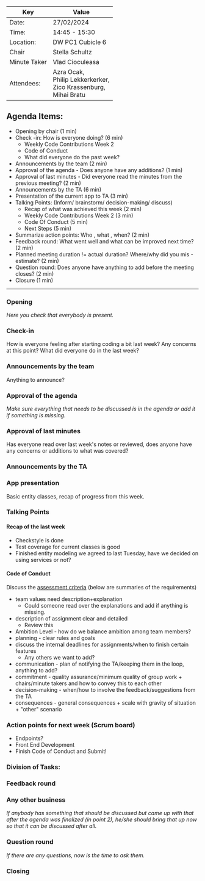 |  Key         | Value                                                                     |
|--------------|---------------------------------------------------------------------------|
| Date:        | 27/02/2024                                                                |
| Time:        | 14:45 - 15:30                                                             |
| Location:    | DW PC1 Cubicle 6                                                          |
| Chair        | Stella Schultz                                                            |
| Minute Taker | Vlad Cioculeasa                                                           |
| Attendees:   | Azra Ocak, <br/>Philip Lekkerkerker,<br/>Zico Krassenburg,<br/>Mihai Bratu|
## Agenda Items:

- Opening by chair (1 min)
- Check -in: How is everyone doing? (6 min) 
  - Weekly Code Contributions Week 2
  - Code of Conduct
  - What did everyone do the past week?
- Announcements by the team (2 min)
- Approval of the agenda - Does anyone have any additions? (1 min)
- Approval of last minutes - Did everyone read the minutes from the previous meeting? (2 min)
- Announcements by the TA (6 min)
- Presentation of the current app to TA (3 min)
- Talking Points: (Inform/ brainstorm/ decision-making/ discuss)
  - Recap of what was achieved this week (2 min)
  - Weekly Code Contributions Week 2 (3 min)
  - Code Of Conduct (5 min)
  - Next Steps (5 min)
- Summarize action points: Who , what , when? (2 min)
- Feedback round: What went well and what can be improved next time? (2 min)
- Planned meeting duration != actual duration? Where/why did you mis -estimate? (2 min)
- Question round: Does anyone have anything to add before the meeting closes? (2 min)
- Closure (1 min)

---
### Opening
*Here you check that everybody is present.*
### Check-in
How is everyone feeling after starting coding a bit last week? Any concerns at this point?
What did everyone do in the last week?
### Announcements by the team
Anything to announce?
### Approval of the agenda
*Make sure everything that needs to be discussed is in the agenda or add it if something is missing.*
### Approval of last minutes
Has everyone read over last week's notes or reviewed, does anyone have any concerns or additions to what was covered?
### Announcements by the TA

### App presentation
Basic entity classes, recap of progress from this week.


### Talking Points

#### Recap of the last week
- Checkstyle is done
- Test coverage for current classes is good
- Finished entity modeling we agreed to last Tuesday, have we decided on using services or not?

#### Code of Conduct
Discuss the [assessment criteria](https://brightspace.tudelft.nl/d2l/le/content/595286/viewContent/3617397/View) (below are summaries of the requirements)
- team values need description+explanation
    -  Could someone read over the explanations and add if anything is missing.
- description of assignment clear and detailed
  - Review this
- Ambition Level - how do we balance ambition among team members?
- planning - clear rules and goals
- discuss the internal deadlines for assignments/when to finish certain features
    -  Any others we want to add?
- communication - plan of notifying the TA/keeping them in the loop, anything to add?
- commitment - quality assurance/minimum quality of group work + chairs/minute takers and how to convey this to each other
- decision-making - when/how to involve the feedback/suggestions from the TA
- consequences - general consequences + scale with gravity of situation + "other" scenario

### Action points for next week (Scrum board)
- Endpoints?
- Front End Development
- Finish Code of Conduct and Submit!

### Division of Tasks:

### Feedback round

### Any other business
*If anybody has something that should be discussed but came up with that after the agenda was finalized (in point 2), he/she should bring that up now so that it can be discussed after all.*
### Question round
*If there are any questions, now is the time to ask them.*
### Closing
